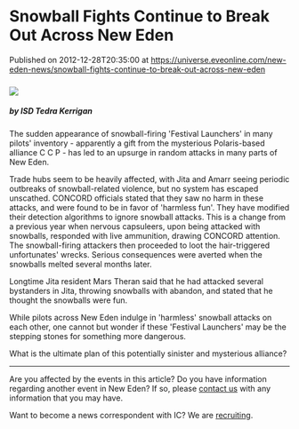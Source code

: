 # Snowball Fights Continue to Break Out Across New Eden
Published on 2012-12-28T20:35:00 at https://universe.eveonline.com/new-eden-news/snowball-fights-continue-to-break-out-across-new-eden

###   

![](http://www.eve-ic.net/media/assets/icarticlebanner.png)

#####  by ISD Tedra Kerrigan

The sudden appearance of snowball-firing 'Festival Launchers' in many pilots' inventory - apparently a gift from the mysterious Polaris-based alliance C C P - has led to an upsurge in random attacks in many parts of New Eden.

Trade hubs seem to be heavily affected, with Jita and Amarr seeing periodic outbreaks of snowball-related violence, but no system has escaped unscathed. CONCORD officials stated that they saw no harm in these attacks, and were found to be in favor of 'harmless fun'. They have modified their detection algorithms to ignore snowball attacks. This is a change from a previous year when nervous capsuleers, upon being attacked with snowballs, responded with live ammunition, drawing CONCORD attention. The snowball-firing attackers then proceeded to loot the hair-triggered unfortunates' wrecks. Serious consequences were averted when the snowballs melted several months later.

Longtime Jita resident Mars Theran said that he had attacked several bystanders in Jita, throwing snowballs with abandon, and stated that he thought the snowballs were fun.

While pilots across New Eden indulge in 'harmless' snowball attacks on each other, one cannot but wonder if these 'Festival Launchers' may be the stepping stones for something more dangerous.

What is the ultimate plan of this potentially sinister and mysterious alliance?

 

* * *

Are you affected by the events in this article? Do you have information regarding another event in New Eden? If so, please [contact us](http://www.eveonline.com/news.asp?a=submitrp) with any information that you may have.

Want to become a news correspondent with IC? We are [recruiting](http://www.eveonline.com/isd.asp).
